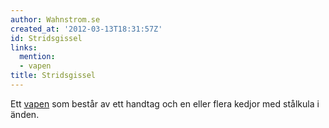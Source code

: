 ```yaml
---
author: Wahnstrom.se
created_at: '2012-03-13T18:31:57Z'
id: Stridsgissel
links:
  mention:
  - vapen
title: Stridsgissel
---
```


Ett [vapen] som består av ett handtag och en eller flera kedjor med stålkula i änden.

  [vapen]: vapen
